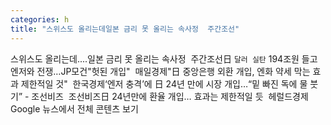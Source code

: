 ```yaml
---
categories: h
title: "스위스도 올리는데일본 금리 못 올리는 속사정  주간조선"
---
```

스위스도 올리는데....일본 금리 못 올리는 속사정&nbsp;&nbsp;주간조선日 `달러 실탄` 194조원 들고 엔저와 전쟁…JP모건"헛된 개입"&nbsp;&nbsp;매일경제"日 중앙은행 외환 개입, 엔화 약세 막는 효과 제한적일 것"&nbsp;&nbsp;한국경제‘엔저 충격’에 日 24년 만에 시장 개입…“밑 빠진 독에 물 붓기” - 조선비즈&nbsp;&nbsp;조선비즈日 24년만에 환율 개입… 효과는 제한적일 듯&nbsp;&nbsp;헤럴드경제Google 뉴스에서 전체 콘텐츠 보기